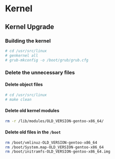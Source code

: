 # Kernel

## Kernel Upgrade

### Building the kernel

```sh
# cd /usr/src/linux
# genkernel all
# grub-mkconfig -o /boot/grub/grub.cfg
```

### Delete the unnecessary files

#### Delete object files

```sh
# cd /usr/src/linux
# make clean
```

#### Delete old kernel modules

```sh
rm -r /lib/modules/OLD_VERSION-gentoo-x86_64/
```

#### Delete old files in the `/boot`

```sh
rm /boot/vmlinuz-OLD_VERSION-gentoo-x86_64
rm /boot/System.map-OLD_VERSION-gentoo-x86_64
rm /boot/initramfs-OLD_VERSION-gentoo-x86_64.img
```
